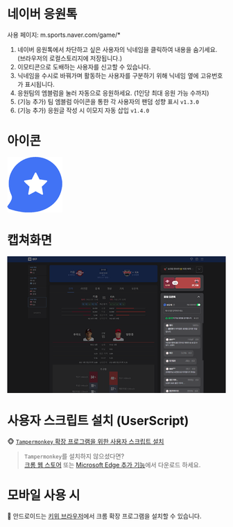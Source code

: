 # 네이버 응원톡  

사용 페이지: m.sports.naver.com/game/*  

1. 네이버 응원톡에서 차단하고 싶은 사용자의 닉네임을 클릭하여 내용을 숨기세요. (브라우저의 로컬스토리지에 저장됩니다.) 
2. 이모티콘으로 도배하는 사용자를 신고할 수 있습니다. 
3. 닉네임을 수시로 바꿔가며 활동하는 사용자를 구분하기 위해 닉네임 옆에 고유번호가 표시됩니다. 
4. 응원팀의 엠블럼을 눌러 자동으로 응원하세요. (1인당 최대 응원 가능 수까지) 
5. (기능 추가) 팀 엠블럼 아이콘을 통한 각 사용자의 팬덤 성향 표시 `v1.3.0`  
6. (기능 추가) 응원글 작성 시 이모지 자동 삽입 `v1.4.0`  

# 아이콘  
![아이콘](./icon.png)

# 캡쳐화면  
![캡쳐화면](./capture.png)

# 사용자 스크립트 설치 (UserScript)  
🐵 [`Tampermonkey` 확장 프로그램을 위한 사용자 스크립트 설치](script.user.js?raw=true)  
> `Tampermonkey`를 설치하지 않으셨다면?  
[크롬 웹 스토어](https://chromewebstore.google.com/detail/tampermonkey/dhdgffkkebhmkfjojejmpbldmpobfkfo) 또는 [Microsoft Edge 추가 기능](https://microsoftedge.microsoft.com/addons/detail/tampermonkey/iikmkjmpaadaobahmlepeloendndfphd)에서 다운로드 하세요.  

# 모바일 사용 시  
📱 안드로이드는 [키위 브라우저](https://play.google.com/store/apps/details?id=com.kiwibrowser.browser&hl=ko)에서 크롬 확장 프로그램을 설치할 수 있습니다.
